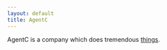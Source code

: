 ```yaml
---
layout: default
title: AgentC
---
```



<p>AgentC is a company which does tremendous <a href="/apps/">things</a>.</p>
